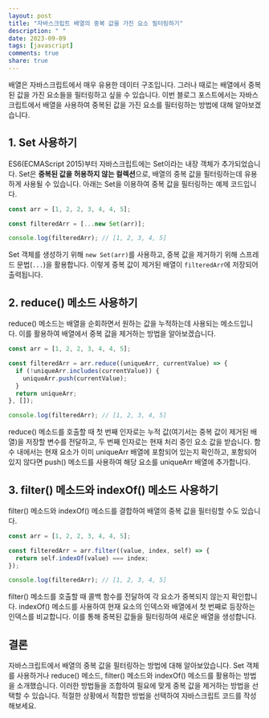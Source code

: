 ```yaml
---
layout: post
title: "자바스크립트 배열의 중복 값을 가진 요소 필터링하기"
description: " "
date: 2023-09-09
tags: [javascript]
comments: true
share: true
---
```


배열은 자바스크립트에서 매우 유용한 데이터 구조입니다. 그러나 때로는 배열에서 중복된 값을 가진 요소들을 필터링하고 싶을 수 있습니다. 이번 블로그 포스트에서는 자바스크립트에서 배열을 사용하여 중복된 값을 가진 요소를 필터링하는 방법에 대해 알아보겠습니다.

## 1. Set 사용하기

ES6(ECMAScript 2015)부터 자바스크립트에는 Set이라는 내장 객체가 추가되었습니다. Set은 **중복된 값을 허용하지 않는 컬렉션**으로, 배열의 중복 값을 필터링하는데 유용하게 사용될 수 있습니다. 아래는 Set을 이용하여 중복 값을 필터링하는 예제 코드입니다.

```javascript
const arr = [1, 2, 2, 3, 4, 4, 5];

const filteredArr = [...new Set(arr)];

console.log(filteredArr); // [1, 2, 3, 4, 5]
```

Set 객체를 생성하기 위해 `new Set(arr)`를 사용하고, 중복 값을 제거하기 위해 스프레드 문법(`...`)을 활용합니다. 이렇게 중복 값이 제거된 배열이 `filteredArr`에 저장되어 출력됩니다.

## 2. reduce() 메소드 사용하기

reduce() 메소드는 배열을 순회하면서 원하는 값을 누적하는데 사용되는 메소드입니다. 이를 활용하여 배열에서 중복 값을 제거하는 방법을 알아보겠습니다.

```javascript
const arr = [1, 2, 2, 3, 4, 4, 5];

const filteredArr = arr.reduce((uniqueArr, currentValue) => {
  if (!uniqueArr.includes(currentValue)) {
    uniqueArr.push(currentValue);
  }
  return uniqueArr;
}, []);

console.log(filteredArr); // [1, 2, 3, 4, 5]
```

reduce() 메소드를 호출할 때 첫 번째 인자로는 누적 값(여기서는 중복 값이 제거된 배열)을 저장할 변수를 전달하고, 두 번째 인자로는 현재 처리 중인 요소 값을 받습니다. 함수 내에서는 현재 요소가 이미 uniqueArr 배열에 포함되어 있는지 확인하고, 포함되어 있지 않다면 push() 메소드를 사용하여 해당 요소를 uniqueArr 배열에 추가합니다.

## 3. filter() 메소드와 indexOf() 메소드 사용하기

filter() 메소드와 indexOf() 메소드를 결합하여 배열의 중복 값을 필터링할 수도 있습니다.

```javascript
const arr = [1, 2, 2, 3, 4, 4, 5];

const filteredArr = arr.filter((value, index, self) => {
  return self.indexOf(value) === index;
});

console.log(filteredArr); // [1, 2, 3, 4, 5]
```

filter() 메소드를 호출할 때 콜백 함수를 전달하여 각 요소가 중복되지 않는지 확인합니다. indexOf() 메소드를 사용하여 현재 요소의 인덱스와 배열에서 첫 번째로 등장하는 인덱스를 비교합니다. 이를 통해 중복된 값들을 필터링하여 새로운 배열을 생성합니다.

## 결론

자바스크립트에서 배열의 중복 값을 필터링하는 방법에 대해 알아보았습니다. Set 객체를 사용하거나 reduce() 메소드, filter() 메소드와 indexOf() 메소드를 활용하는 방법을 소개했습니다. 이러한 방법들을 조합하여 필요에 맞게 중복 값을 제거하는 방법을 선택할 수 있습니다. 적절한 상황에서 적합한 방법을 선택하여 자바스크립트 코드를 작성해보세요.